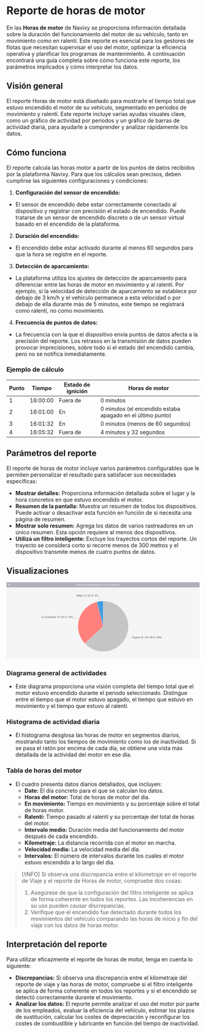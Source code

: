 # Reporte de horas de motor

En las **Horas de motor** de Navixy se proporciona información detallada sobre la duración del funcionamiento del motor de su vehículo, tanto en movimiento como en ralentí. Este reporte es esencial para los gestores de flotas que necesitan supervisar el uso del motor, optimizar la eficiencia operativa y planificar los programas de mantenimiento. A continuación encontrará una guía completa sobre cómo funciona este reporte, los parámetros implicados y cómo interpretar los datos.

## Visión general

El reporte Horas de motor está diseñado para mostrarle el tiempo total que estuvo encendido el motor de su vehículo, segmentado en periodos de movimiento y ralentí. Este reporte incluye varias ayudas visuales clave, como un gráfico de actividad por periodos y un gráfico de barras de actividad diaria, para ayudarle a comprender y analizar rápidamente los datos.

## Cómo funciona

El reporte calcula las horas motor a partir de los puntos de datos recibidos por la plataforma Navixy. Para que los cálculos sean precisos, deben cumplirse las siguientes configuraciones y condiciones:

1. **Configuración del sensor de encendido:**

* El sensor de encendido debe estar correctamente conectado al dispositivo y registrar con precisión el estado de encendido. Puede tratarse de un sensor de encendido discreto o de un sensor virtual basado en el encendido de la plataforma.

2. **Duración del encendido:**

* El encendido debe estar activado durante al menos 60 segundos para que la hora se registre en el reporte.

3. **Detección de aparcamiento:**

* La plataforma utiliza los ajustes de detección de aparcamiento para diferenciar entre las horas de motor en movimiento y al ralentí. Por ejemplo, si la velocidad de detección de aparcamiento se establece por debajo de 3 km/h y el vehículo permanece a esta velocidad o por debajo de ella durante más de 5 minutos, este tiempo se registrará como ralentí, no como movimiento.

4. **Frecuencia de puntos de datos:**

* La frecuencia con la que el dispositivo envía puntos de datos afecta a la precisión del reporte. Los retrasos en la transmisión de datos pueden provocar imprecisiones, sobre todo si el estado del encendido cambia, pero no se notifica inmediatamente.

### Ejemplo de cálculo

| Punto | Tiempo   | Estado de ignición | Horas de motor                                             |
| ----- | -------- | ------------------ | ---------------------------------------------------------- |
| 1     | 16:00:00 | Fuera de           | 0 minutos                                                  |
| 2     | 16:01:00 | En                 | 0 minutos (el encendido estaba apagado en el último punto) |
| 3     | 16:01:32 | En                 | 0 minutos (menos de 60 segundos)                           |
| 4     | 16:05:32 | Fuera de           | 4 minutos y 32 segundos                                    |

## Parámetros del reporte

El reporte de horas de motor incluye varios parámetros configurables que le permiten personalizar el resultado para satisfacer sus necesidades específicas:

* **Mostrar detalles:** Proporciona información detallada sobre el lugar y la hora concretos en que estuvo encendido el motor.
* **Resumen de la pantalla:** Muestra un resumen de todos los dispositivos. Puede activar o desactivar esta función en función de si necesita una página de resumen.
* **Mostrar solo resumen:** Agrega los datos de varios rastreadores en un único resumen. Esta opción requiere al menos dos dispositivos.
* **Utiliza un filtro inteligente:** Excluye los trayectos cortos del reporte. Un trayecto se considera corto si recorre menos de 300 metros y el dispositivo transmite menos de cuatro puntos de datos.

## Visualizaciones

![image-20240815-010415.png](../../gua-del-usuario/reportes/detalles-especficos-del-reporte/attachments/image-20240815-010415.png)

### Diagrama general de actividades

* Este diagrama proporciona una visión completa del tiempo total que el motor estuvo encendido durante el periodo seleccionado. Distingue entre el tiempo que el motor estuvo apagado, el tiempo que estuvo en movimiento y el tiempo que estuvo al ralentí.

### Histograma de actividad diaria

* El histograma desglosa las horas de motor en segmentos diarios, mostrando tanto los tiempos de movimiento como los de inactividad. Si se pasa el ratón por encima de cada día, se obtiene una vista más detallada de la actividad del motor en ese día.

### Tabla de horas del motor

* El cuadro presenta datos diarios detallados, que incluyen:
  * **Date:** El día concreto para el que se calculan los datos.
  * **Horas del motor:** Total de horas de motor del día.
  * **En movimiento:** Tiempo en movimiento y su porcentaje sobre el total de horas motor.
  * **Ralentí:** Tiempo pasado al ralentí y su porcentaje del total de horas del motor.
  * **Intervalo medio:** Duración media del funcionamiento del motor después de cada encendido.
  * **Kilometraje:** La distancia recorrida con el motor en marcha.
  * **Velocidad media:** La velocidad media del día.
  * **Intervalos:** El número de intervalos durante los cuales el motor estuvo encendido a lo largo del día.

> \[!INFO] Si observa una discrepancia entre el kilometraje en el reporte de Viaje y el reporte de Horas de motor, compruebe dos cosas:
>
> 1. Asegúrese de que la configuración del filtro inteligente se aplica de forma coherente en todos los reportes. Las incoherencias en su uso pueden causar discrepancias.
> 2. Verifique que el encendido fue detectado durante todos los movimientos del vehículo comparando las horas de inicio y fin del viaje con los datos de horas motor.

## Interpretación del reporte

Para utilizar eficazmente el reporte de horas de motor, tenga en cuenta lo siguiente:

* **Discrepancias:** Si observa una discrepancia entre el kilometraje del reporte de viaje y las horas de motor, compruebe si el filtro inteligente se aplica de forma coherente en todos los reportes y si el encendido se detectó correctamente durante el movimiento.
* **Analizar los datos:** El reporte permite analizar el uso del motor por parte de los empleados, evaluar la eficiencia del vehículo, estimar los plazos de sustitución, calcular los costes de depreciación y reconfigurar los costes de combustible y lubricante en función del tiempo de inactividad.
